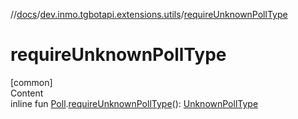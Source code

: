 //[docs](../../index.md)/[dev.inmo.tgbotapi.extensions.utils](index.md)/[requireUnknownPollType](require-unknown-poll-type.md)



# requireUnknownPollType  
[common]  
Content  
inline fun [Poll](../dev.inmo.tgbotapi.types.polls/-poll/index.md).[requireUnknownPollType](require-unknown-poll-type.md)(): [UnknownPollType](../dev.inmo.tgbotapi.types.polls/-unknown-poll-type/index.md)  



